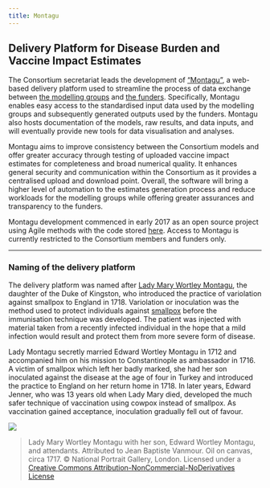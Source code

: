 ```yaml
---
title: Montagu  
---
```


## Delivery Platform for Disease Burden and Vaccine Impact Estimates   

The Consortium secretariat leads the development of [“Montagu”](https://montagu.vaccineimpact.org/), a web-based delivery platform used to streamline the process of data exchange between [the modelling groups](/modellers) and [the funders](/partners/#funders). Specifically, Montagu enables easy access to the standardised input data used by the modelling groups and subsequently generated outputs used by the funders. Montagu also hosts documentation of the models, raw results, and data inputs, and will eventually provide new tools for data visualisation and analyses. 

Montagu aims to improve consistency between the Consortium models and offer greater accuracy through testing of uploaded vaccine impact estimates for completeness and broad numerical quality. It enhances general security and communication within the Consortium as it provides a centralised upload and download point. Overall, the software will bring a higher level of automation to the estimates generation process and reduce workloads for the modelling groups while offering greater assurances and transparency to the funders. 

Montagu development commenced in early 2017 as an open source project using Agile methods with the code stored [here](https://github.com/vimc). Access to Montagu is currently restricted to the Consortium members and funders only. 

---     

### Naming of the delivery platform    

The delivery platform was named after [Lady Mary Wortley Montagu]( https://www.britannica.com/biography/Lady-Mary-Wortley-Montagu ), the daughter of the Duke of Kingston, who introduced the practice of variolation against smallpox to England in 1718. Variolation or inoculation was the method used to protect individuals against [smallpox]( http://www.who.int/csr/disease/smallpox/en/) before the immunisation technique was developed. The patient was injected with material taken from a recently infected individual in the hope that a mild infection would result and protect them from more severe form of disease. 

Lady Montagu secretly married Edward Wortley Montagu in 1712 and accompanied him on his mission to Constantinople as ambassador in 1716. A victim of smallpox which left her badly marked, she had her son inoculated against the disease at the age of four in Turkey and introduced the practice to England on her return home in 1718. In later years, Edward Jenner, who was 13 years old when Lady Mary died, developed the much safer technique of vaccination using cowpox instead of smallpox. As vaccination gained acceptance, inoculation gradually fell out of favour. 

[![](/img/lady_montagu_portrait.jpg)](/img/lady_montagu_portrait.jpg)

> Lady Mary Wortley Montagu with her son, Edward Wortley Montagu, and attendants. Attributed to Jean Baptiste Vanmour. Oil on canvas, circa 1717. © National Portrait Gallery, London. Licensed under a [Creative Commons Attribution-NonCommercial-NoDerivatives License](https://creativecommons.org/licenses/by-nc-nd/3.0/#) 

     

